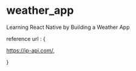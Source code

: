 # weather_app
Learning React Native by Building a Weather App

reference url : {

https://ip-api.com/,

}

